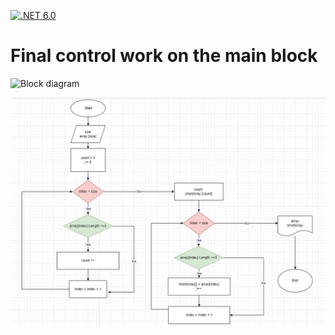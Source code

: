 [![.NET 6.0](https://img.shields.io/badge/.Net-6.0-blue.svg)](https://dotnet.microsoft.com/en-us/download/dotnet/6.0)
# Final control work on the main block

![Block diagram](https://github.com/MarinaZhdanovich/exam_work/issues/1#issue-1822243461)


![Block diagram](https://github.com/MarinaZhdanovich/exam_work/blob/main/Blockdiagram.jpg)

